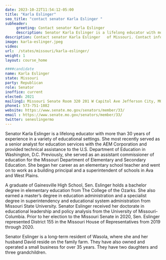 ```yaml
---
date: 2023-10-22T11:54:12-05:00
title: "Karla Eslinger"
seo_title: "contact senator Karla Eslinger "
subheader:
     greeting: Contact senator Karla Eslinger
     description: Senator Karla Eslinger is a lifelong educator with more than 30 years of experience in a variety of educational settings. She most recently served as a senior analyst for education services with the AEM Corporation and provided technical assistance to the U.S. Department of Education in Washington, D.C.
description: Contact senator Karla Eslinger   of Missouri. Contact information for Karla Eslinger includes email address, phone number, and mailing address.
image: karla-eslinger.jpeg
video:
url:  /states/missouri/karla-eslinger/
weight: 1
layout: course_home

####candidate
name: Karla Eslinger
state: Missouri
party: Republican
role: Senator
inoffice: current
elected: 2021
mailing1: Missouri Senate Room 320 201 W Capitol Ave Jefferson City, MO 65101
phone1: 573-751-1882
website: https://www.senate.mo.gov/senators/member/33/
email : https://www.senate.mo.gov/senators/member/33/
twitter: seneslingermo
---
```


Senator Karla Eslinger is a lifelong educator with more than 30 years of experience in a variety of educational settings. She most recently served as a senior analyst for education services with the AEM Corporation and provided technical assistance to the U.S. Department of Education in Washington, D.C. Previously, she served as an assistant commissioner of education for the Missouri Department of Elementary and Secondary Education. She began her career as an elementary school teacher and went on to work as a building principal and a superintendent of schools in Ava and West Plains.

A graduate of Gainesville High School, Sen. Eslinger holds a bachelor degree in elementary education from The College of the Ozarks. She also earned a master’s degree in education administration and a specialist degree in superintendency and educational system administration from Missouri State University. Senator Eslinger received her doctorate in educational leadership and policy analysis from the University of Missouri-Columbia.
Prior to her election to the Missouri Senate in 2020, Sen. Eslinger represented District 155 in the Missouri House of Representatives from 2019 through 2020.

Senator Eslinger is a long-term resident of Wasola, where she and her husband David reside on the family farm. They have also owned and operated a small business for over 35 years. They have two daughters and three grandchildren.
